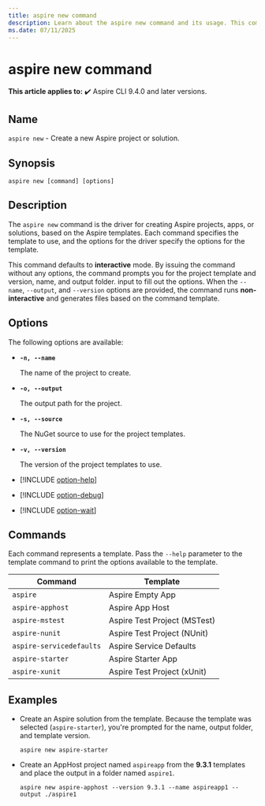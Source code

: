 ```yaml
---
title: aspire new command
description: Learn about the aspire new command and its usage. This command creates new Aspire projects or solutions.
ms.date: 07/11/2025
---
```

# aspire new command

**This article applies to:** ✔️ Aspire CLI 9.4.0 and later versions.

## Name

`aspire new` - Create a new Aspire project or solution.

## Synopsis

```Command
aspire new [command] [options]
```

## Description

The `aspire new` command is the driver for creating Aspire projects, apps, or solutions, based on the Aspire templates. Each command specifies the template to use, and the options for the driver specify the options for the template.

This command defaults to **interactive** mode. By issuing the command without any options, the command prompts you for the project template and version, name, and output folder. input to fill out the options. When the `--name`, `--output`, and `--version` options are provided, the command runs **non-interactive** and generates files based on the command template.

## Options

The following options are available:

- **`-n, --name`**

  The name of the project to create.

- **`-o, --output`**

  The output path for the project.

- **`-s, --source`**

  The NuGet source to use for the project templates.

- **`-v, --version`**

  The version of the project templates to use.

- [!INCLUDE [option-help](includes/option-help.md)]

- [!INCLUDE [option-debug](includes/option-debug.md)]

- [!INCLUDE [option-wait](includes/option-wait.md)]

## Commands

Each command represents a template. Pass the `--help` parameter to the template command to print the options available to the template.

| Command                  | Template                     |
|--------------------------|------------------------------|
| `aspire`                 | Aspire Empty App             |
| `aspire-apphost`         | Aspire App Host              |
| `aspire-mstest`          | Aspire Test Project (MSTest) |
| `aspire-nunit`           | Aspire Test Project (NUnit)  |
| `aspire-servicedefaults` | Aspire Service Defaults      |
| `aspire-starter`         | Aspire Starter App           |
| `aspire-xunit`           | Aspire Test Project (xUnit)  |

## Examples

- Create an Aspire solution from the template. Because the template was selected (`aspire-starter`), you're prompted for the name, output folder, and template version.

  ```Command
  aspire new aspire-starter
  ```

- Create an AppHost project named `aspireapp` from the **9.3.1** templates and place the output in a folder named `aspire1`.

  ```Command
  aspire new aspire-apphost --version 9.3.1 --name aspireapp1 --output ./aspire1
  ```
